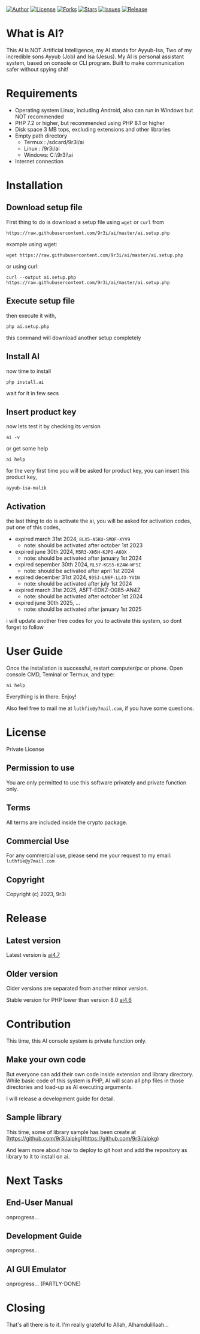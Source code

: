 
[![Author](https://img.shields.io/badge/author-9r3i-lightgrey.svg)](https://github.com/9r3i)
[![License](https://img.shields.io/badge/license-Private_License-green.svg)](https://github.com/9r3i/ai/blob/master/license.txt)
[![Forks](https://img.shields.io/github/forks/9r3i/ai.svg)](https://github.com/9r3i/ai/network)
[![Stars](https://img.shields.io/github/stars/9r3i/ai.svg)](https://github.com/9r3i/ai/stargazers)
[![Issues](https://img.shields.io/github/issues/9r3i/ai.svg)](https://github.com/9r3i/ai/issues)
[![Release](https://img.shields.io/github/release/9r3i/ai.svg)](https://github.com/9r3i/ai/releases)


# What is AI?
This AI is NOT Artificial Intelligence, my AI stands for Ayyub-Isa, Two of my incredible sons Ayyub (Job) and Isa (Jesus).
My AI is personal assistant system, based on console or CLI program. Built to make communication safer without spying shit!


# Requirements
- Operating system Linux, including Android, also can run in Windows but NOT recommended
- PHP 7.2 or higher, but recommended using PHP 8.1 or higher
- Disk space 3 MB tops, excluding extensions and other libraries
- Empty path directory
  - Termux : /sdcard/9r3i/ai
  - Linux  : /9r3i/ai
  - Windows: C:\9r3i\ai
- Internet connection


# Installation
## Download setup file
First thing to do is download a setup file using ```wget``` or ```curl``` from
```
https://raw.githubusercontent.com/9r3i/ai/master/ai.setup.php
```

example using wget:
```
wget https://raw.githubusercontent.com/9r3i/ai/master/ai.setup.php
```
or using curl:
```
curl --output ai.setup.php https://raw.githubusercontent.com/9r3i/ai/master/ai.setup.php
```

## Execute setup file
then execute it with,
```
php ai.setup.php
```
this command will download another setup completely

## Install AI
now time to install
```
php install.ai
```
wait for it in few secs

## Insert product key
now lets test it by checking its version
```
ai -v
```
or get some help
```
ai help
```
for the very first time you will be asked for product key, you can insert this product key,
```
ayyub-isa-malik
```

## Activation
the last thing to do is activate the ai, you will be asked for activation codes, put one of this codes,
- expired march 31st 2024, `8LX5-A5KU-SMDF-XYV9`
  - note: should be activated after october 1st 2023
- expired june 30th 2024, `M5R3-XH5H-KJPO-A6OX`
  - note: should be activated after january 1st 2024
- expired sepember 30th 2024, `RL57-KGS5-KZ4W-WFSI`
  - note: should be activated after april 1st 2024
- expired december 31st 2024, `935J-LN6F-LL43-YV1N`
  - note: should be activated after july 1st 2024
- expired march 31st 2025, A5FT-EDKZ-O085-AN4Z
  - note: should be activated after october 1st 2024
- expired june 30th 2025, ...
  - note: should be activated after january 1st 2025

i will update another free codes for you to activate this system, so dont forget to follow


# User Guide
Once the installation is successful, restart computer/pc or phone. Open console CMD, Teminal or Termux, and type:
```
ai help
```
Everything is in there. Enjoy!

Also feel free to mail me at ```luthfie@y7mail.com```, if you have some questions.


# License
Private License

## Permission to use
You are only permitted to use this software privately and private function only.

## Terms
All terms are included inside the crypto package.

## Commercial Use
For any commercial use, please send me your request to my email:
```luthfie@y7mail.com```

## Copyright
Copyright (c) 2023, 9r3i


# Release
## Latest version
Latest version is [ai4.7](https://github.com/9r3i/ai/releases)

## Older version
Older versions are separated from another minor version.

Stable version for PHP lower than version 8.0 [ai4.6](https://github.com/9r3i/ai4.6)


# Contribution
This time, this AI console system is private function only.

## Make your own code
But everyone can add their own code inside extension and library directory. While basic code of this system is PHP, AI will scan all php files in those directories and load-up as AI executing arguments.

I will release a development guide for detail.

## Sample library
This time, some of library sample has been create at [https://github.com/9r3i/aipkg](https://github.com/9r3i/aipkg)

And learn more about how to deploy to git host and add the repository as library to it to install on ai.


# Next Tasks
## End-User Manual
onprogress...

## Development Guide
onprogress...

## AI GUI Emulator
onprogress... (PARTLY-DONE)


# Closing
That's all there is to it. I'm really grateful to Allah, Alhamdulillaah...


